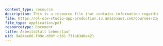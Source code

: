 ```yaml
---
content_type: resource
description: This is a resource file that contains information regarding arbeitsblatt.
file: https://ol-ocw-studio-app-production.s3.amazonaws.com/courses/21g-405-germany-today-intensive-study-of-german-language-and-culture-january-iap-2011/9a84ee86f09ed00fc161731a6340e421_MIT21G_405IAP11_at_lbnslf.pdf
file_type: application/pdf
resourcetype: Document
title: Arbeitsblatt Lebenslauf
uid: 9a84ee86-f09e-d00f-c161-731a6340e421
---
```

